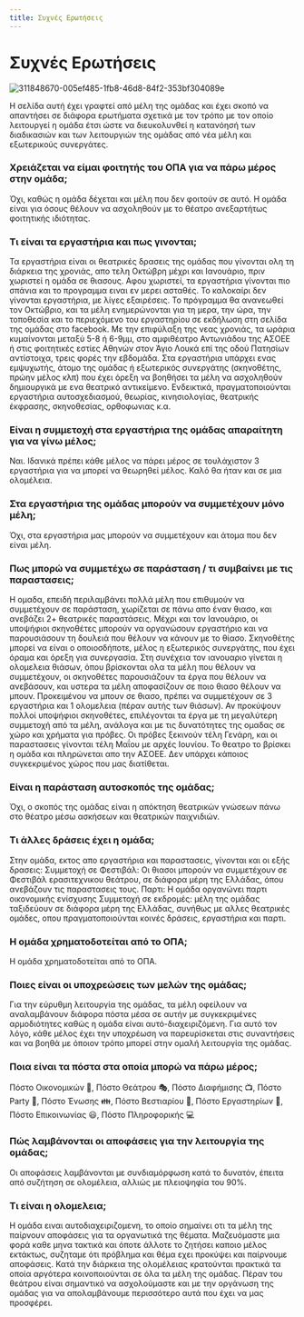 ```yaml
---
title: Συχνές Ερωτήσεις
---
```


# Συχνές Ερωτήσεις

![311848670-005ef485-1fb8-46d8-84f2-353bf304089e](https://github.com/theatrikiopa/docusaurus-2/assets/16403754/009f4d2c-2864-45ff-8aed-6ad91f0668b3)

Η σελίδα αυτή έχει γραφτεί από μέλη της ομάδας και έχει σκοπό να απαντήσει σε διάφορα ερωτήματα σχετικά με τον τρόπο με τον οποίο λειτουργεί η ομάδα έτσι ώστε να διευκολυνθεί η κατανόησή των διαδικασιών και των λειτουργιών της ομάδας από νέα μέλη και εξωτερικούς συνεργάτες.

### Χρειάζεται να είμαι φοιτητής του ΟΠΑ για να πάρω μέρος στην ομάδα;
Όχι, καθώς η ομάδα δέχεται και μέλη που δεν φοιτούν σε αυτό. Η ομάδα είναι για όσους θέλουν να ασχοληθούν με το θέατρο ανεξαρτήτως φοιτητικής ιδιότητας.

### Τι είναι τα εργαστήρια και πως γινονται;
Τα εργαστήρια είναι οι θεατρικές δρασεις της ομάδας που γίνονται ολη τη διάρκεια της χρονιάς, απο τελη Οκτώβρη μέχρι και Ιανουάριο, πριν χωριστεί η ομάδα σε θιασους. Αφου χωριστεί, τα εργαστήρια γίνονται πιο σπάνια και το προγραμμα ειναι εν μερει ασταθές. Το καλοκαίρι δεν γίνονται εργαστήρια, με λίγες εξαιρέσεις. Το πρόγραμμα θα ανανεωθεί τον Οκτώβριο, και τα μέλη ενημερώνονται για τη μερα, την ώρα, την τοποθεσία και το περιεχόμενο του εργαστηρίου σε εκδήλωση στη σελίδα της ομάδας στο facebook. Με την επιφύλαξη της νεας χρονιάς, τα ωράρια κυμαίνονται μεταξύ 5-8 ή 6-9μμ, στο αμφιθέατρο Αντωνιάδου της ΑΣΟΕΕ ή στις φοιτητικές εστίες Αθηνών στον Άγιο Λουκά επί της οδού Πατησίων αντίστοιχα, τρεις φορές την εβδομάδα.
Στα εργαστήρια υπάρχει ενας εμψυχωτής, άτομο της ομάδας ή εξωτερικός συνεργάτης (σκηνοθέτης, πρώην μέλος κλπ) που έχει όρεξη να βοηθήσει τα μέλη να ασχοληθούν δημιουργικά με ενα θεατρικό αντικείμενο. Ενδεικτικά, πραγματοποιούνται εργαστήρια αυτοσχεδιασμού, θεωρίας, κινησιολογίας, θεατρικής έκφρασης, σκηνοθεσίας, ορθοφωνιας κ.α.

### Είναι η συμμετοχή στα εργαστήρια της ομάδας απαραίτητη για να γίνω μέλος;
Ναι. Ιδανικά πρέπει κάθε μέλος να πάρει μέρος σε τουλάχιστον 3 εργαστήρια για να μπορεί να θεωρηθεί μέλος. Καλό θα ήταν και σε μια ολομέλεια.

### Στα εργαστήρια της ομάδας μπορούν να συμμετέχουν μόνο μέλη;
Όχι, στα εργαστήρια μας μπορούν να συμμετέχουν και άτομα που δεν είναι μέλη.

### Πως μπορώ να συμμετέχω σε παράσταση / τι συμβαίνει με τις παραστασεις;
Η ομαδα, επειδή περιλαμβάνει πολλά μέλη που επιθυμούν να συμμετέχουν σε παράσταση, χωρίζεται σε πάνω απο έναν θιασο, και ανεβάζει 2+ θεατρικές παραστάσεις. Μέχρι και τον Ιανουάριο, οι υποψήφιοι σκηνοθέτες μπορούν να οργανώσουν εργαστήριο και να παρουσιάσουν τη δουλειά που θέλουν να κάνουν με το θίασο. Σκηνοθέτης μπορεί να είναι ο οποιοσδήποτε, μέλος η εξωτερικός συνεργάτης, που έχει όραμα και όρεξη για συνεργασία. Στη συνέχεια τον ιανουαριο γίνεται η ολομελεια θιάσων, όπου βρίσκονται ολα τα μέλη που θέλουν να συμμετέχουν, οι σκηνοθέτες παρουσιάζουν τα έργα που θέλουν να ανεβάσουν, και υστερα τα μέλη αποφασίζουν σε ποιο θιασο θέλουν να μπουν. Προκειμένου να μπουν σε θιασο, πρέπει να συμμετέχουν σε 3 εργαστήρια και 1 ολομελεια (πέραν αυτής των θιάσων). Αν προκύψουν πολλοί υποψήφιοι σκηνοθέτες, επιλέγονται τα έργα με τη μεγαλύτερη συμμετοχή από τα μέλη, ανάλογα και με τις δυνατότητες της ομαδας σε χώρο και χρήματα για πρόβες. Οι πρόβες ξεκινούν τέλη Γενάρη, και οι παραστασεις γίνονται τέλη Μαΐου με αρχές Ιουνίου. Το θεατρο το βρίσκει η ομάδα και πληρώνεται απο την ΑΣΟΕΕ.
Δεν υπάρχει κάποιος συγκεκριμένος χώρος που μας διατίθεται.

### Είναι η παράσταση αυτοσκοπός της ομάδας;
Όχι, ο σκοπός της ομάδας είναι η απόκτηση θεατρικών γνώσεων πάνω στο θέατρο μέσω ασκήσεων και θεατρικών παιχνιδιών.

### Τι άλλες δράσεις έχει η ομάδα;
Στην ομάδα, εκτος απο εργαστήρια και παραστασεις, γίνονται και οι εξής δρασεις:
Συμμετοχή σε Φεστιβάλ: Οι θιασοι μπορούν να συμμετέχουν σε Φεστιβάλ ερασιτεχνικου θεάτρου, σε διάφορα μέρη της Ελλάδας, όπου ανεβάζουν τις παραστασεις τους.
Παρτι: Η ομάδα οργανώνει παρτι οικονομικής ενίσχυσης
Συμμετοχή σε εκδρομές: μέλη της ομάδας ταξιδεύουν σε διάφορα μέρη της Ελλάδας, συνήθως με αλλες θεατρικές ομάδες, οπου πραγματοποιούνται κοινές δράσεις, εργαστήρια και παρτι.

### Η ομάδα χρηματοδοτείται από το ΟΠΑ;
Η ομάδα χρηματοδοτείται από το ΟΠΑ.

### Ποιες είναι οι υποχρεώσεις των μελών της ομάδας;
Για την εύρυθμη λειτουργία της ομάδας, τα μέλη οφείλουν να αναλαμβάνουν διάφορα πόστα μέσα σε αυτήν με συγκεκριμένες αρμοδιότητες καθώς η ομάδα είναι αυτό-διαχειριζόμενη. Για αυτό τον λόγο, κάθε μέλος έχει την υποχρέωση να παρευρίσκεται στις συναντήσεις και να βοηθά με όποιον τρόπο μπορεί στην ομαλή λειτουργία της ομάδας.

### Ποια είναι τα πόστα στα οποία μπορώ να πάρω μέρος;
Πόστο Οικονομικών 💸, Πόστο Θεάτρου 🎭, Πόστο Διαφήμισης 📺, Πόστο Party 💃, Πόστο Ένωσης 👪, Πόστο Βεστιαρίου 👚, Πόστο Εργαστηρίων 🧪, Πόστο Επικοινωνίας 😃, Πόστο Πληροφορικής 💻

### Πώς λαμβάνονται οι αποφάσεις για την λειτουργία της ομάδας;
Οι αποφάσεις λαμβάνονται με συνδιαμόρφωση κατά το δυνατόν, έπειτα από συζήτηση σε ολομέλεια, αλλιώς με πλειοψηφία του 90%.

### Τι είναι η ολομελεια;
Η ομάδα ειναι αυτοδιαχειριζομενη, το οποίο σημαίνει οτι τα μέλη της παίρνουν αποφάσεις για τα οργανωτικά της θέματα. Μαζευόμαστε μια φορά καθε μηνα τακτικά και όποτε άλλοτε το ζητήσει καποιο μέλος εκτάκτως, συζηταμε ότι πρόβλημα και θέμα εχει προκύψει και παίρνουμε αποφάσεις. Κατά την διάρκεια της ολομέλειας κρατούνται πρακτικά τα οποία αργότερα κοινοποιούνται σε όλα τα μέλη της ομάδας. Πέραν του θεάτρου είναι σημαντικό να ασχολούμαστε και με την οργάνωση της ομάδας για να απολαμβάνουμε περισσότερο αυτά που έχει να μας προσφέρει.
